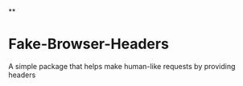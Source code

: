 \*\*

# Fake-Browser-Headers

A simple package that helps make human-like requests by providing headers
